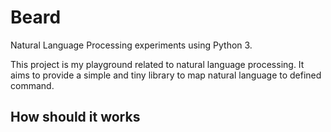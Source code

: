 Beard
=====

Natural Language Processing experiments using Python 3.

This project is my playground related to natural language processing. It aims to provide a simple and tiny library to map natural language to defined command.

How should it works
---

